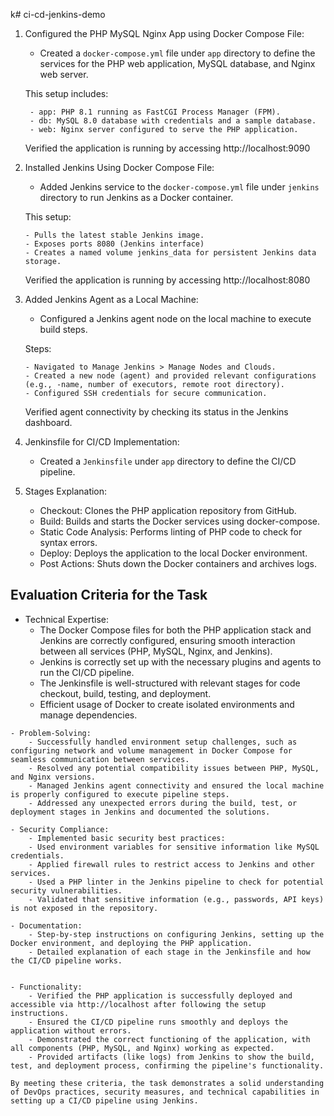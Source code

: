 k# ci-cd-jenkins-demo

1. Configured the PHP MySQL Nginx App using Docker Compose File:

    -  Created a `docker-compose.yml` file under `app` directory to define the services for the PHP web application, MySQL database, and Nginx web server.

    This setup includes:
   
        - app: PHP 8.1 running as FastCGI Process Manager (FPM).
        - db: MySQL 8.0 database with credentials and a sample database.
        - web: Nginx server configured to serve the PHP application.

    Verified the application is running by accessing http://localhost:9090

3. Installed Jenkins Using Docker Compose File:

    - Added Jenkins service to the `docker-compose.yml` file under `jenkins` directory to run Jenkins as a Docker container.

    This setup:
   
       - Pulls the latest stable Jenkins image.
       - Exposes ports 8080 (Jenkins interface)
       - Creates a named volume jenkins_data for persistent Jenkins data storage.

    Verified the application is running by accessing http://localhost:8080

5. Added Jenkins Agent as a Local Machine:

    - Configured a Jenkins agent node on the local machine to execute build steps.
    
    Steps:
   
       - Navigated to Manage Jenkins > Manage Nodes and Clouds.
       - Created a new node (agent) and provided relevant configurations (e.g., -name, number of executors, remote root directory).
       - Configured SSH credentials for secure communication.

     Verified agent connectivity by checking its status in the Jenkins dashboard.

7. Jenkinsfile for CI/CD Implementation:

    - Created a `Jenkinsfile` under `app` directory to define the CI/CD pipeline.

5. Stages Explanation:

    - Checkout: Clones the PHP application repository from GitHub.
    - Build: Builds and starts the Docker services using docker-compose.
    - Static Code Analysis: Performs linting of PHP code to check for syntax errors.
    - Deploy: Deploys the application to the local Docker environment.
    - Post Actions: Shuts down the Docker containers and archives logs.

## Evaluation Criteria for the Task

   - Technical Expertise:
        - The Docker Compose files for both the PHP application stack and Jenkins are correctly configured, ensuring smooth interaction between all services (PHP, MySQL, Nginx, and Jenkins).
        - Jenkins is correctly set up with the necessary plugins and agents to run the CI/CD pipeline.
        - The Jenkinsfile is well-structured with relevant stages for code checkout, build, testing, and deployment.
        - Efficient usage of Docker to create isolated environments and manage dependencies.

    - Problem-Solving:
        - Successfully handled environment setup challenges, such as configuring network and volume management in Docker Compose for seamless communication between services.
        - Resolved any potential compatibility issues between PHP, MySQL, and Nginx versions.
        - Managed Jenkins agent connectivity and ensured the local machine is properly configured to execute pipeline steps.
        - Addressed any unexpected errors during the build, test, or deployment stages in Jenkins and documented the solutions.

    - Security Compliance:
        - Implemented basic security best practices:
        - Used environment variables for sensitive information like MySQL credentials.
        - Applied firewall rules to restrict access to Jenkins and other services.
        - Used a PHP linter in the Jenkins pipeline to check for potential security vulnerabilities.
        - Validated that sensitive information (e.g., passwords, API keys) is not exposed in the repository.

    - Documentation:
        - Step-by-step instructions on configuring Jenkins, setting up the Docker environment, and deploying the PHP application.
        - Detailed explanation of each stage in the Jenkinsfile and how the CI/CD pipeline works.
           

    - Functionality:
        - Verified the PHP application is successfully deployed and accessible via http://localhost after following the setup instructions.
        - Ensured the CI/CD pipeline runs smoothly and deploys the application without errors.
        - Demonstrated the correct functioning of the application, with all components (PHP, MySQL, and Nginx) working as expected.
        - Provided artifacts (like logs) from Jenkins to show the build, test, and deployment process, confirming the pipeline's functionality.

    By meeting these criteria, the task demonstrates a solid understanding of DevOps practices, security measures, and technical capabilities in setting up a CI/CD pipeline using Jenkins.
